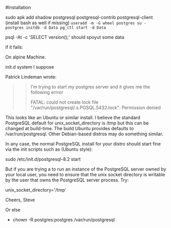 #Installation 

sudo apk add shadow postgresql postgresql-contrib postgresql-client 
(install bash as well if missing)
``
useradd -m -G wheel postgres
su - postgres
initdb -d Data
pg_ctl start -d Data
``

psql -At -c 'SELECT version();'
should spoyut some data


if it fails: 


On alpine Machine. 

init.d system I suppose

Patrick Lindeman wrote:



>> I'm trying to start my postgres server and it gives me the following
>> errror
>>
>> FATAL:  could not create lock file
>> "/var/run/postgresql/.s.PGSQL.5432.lock":
>> Permission denied
>>



This looks like an Ubuntu or similar install. I believe the standard
PostgreSQL default for unix_socket_directory is /tmp but this can be
changed at build-time. The build Ubuntu provides defaults to
/var/run/postgresql. Other Debian-based distros may do something similar.



In any case, the normal PostgreSQL install for your distro should start
fine via the init scripts such as (Ubuntu style):



sudo /etc/init.d/postgresql-8.2 start



But if you are trying a to run an instance of the PostgreSQL server
owned by your local user, you need to ensure that the unix socket
directory is writable by the user that owns the PostgreSQL server
process. Try:



unix_socket_directory='/tmp'



Cheers,
Steve


Or else

* chown -R postgres:postgres /var/run/postgresql
